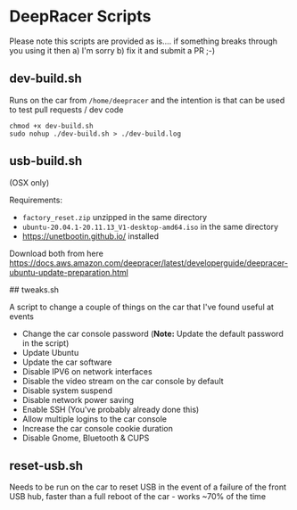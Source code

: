 # DeepRacer Scripts

Please note this scripts are provided as is.... if something breaks through you using it then a) I'm sorry b) fix it and submit a PR ;-)

## dev-build.sh

Runs on the car from `/home/deepracer` and the intention is that can be used to test pull requests / dev code

    chmod +x dev-build.sh
    sudo nohup ./dev-build.sh > ./dev-build.log

## usb-build.sh

(OSX only)

Requirements:
* `factory_reset.zip` unzipped in the same directory
* `ubuntu-20.04.1-20.11.13_V1-desktop-amd64.iso` in the same directory
* https://unetbootin.github.io/ installed

Download both from here https://docs.aws.amazon.com/deepracer/latest/developerguide/deepracer-ubuntu-update-preparation.html

## tweaks.sh

A script to change a couple of things on the car that I've found useful at events

* Change the car console password (**Note:** Update the default password in the script)
* Update Ubuntu
* Update the car software
* Disable IPV6 on network interfaces
* Disable the video stream on the car console by default
* Disable system suspend
* Disable network power saving
* Enable SSH (You've probably already done this)
* Allow multiple logins to the car console
* Increase the car console cookie duration
* Disable Gnome, Bluetooth & CUPS

## reset-usb.sh

Needs to be run on the car to reset USB in the event of a failure of the front USB hub, faster than a full reboot of the car - works ~70% of the time
